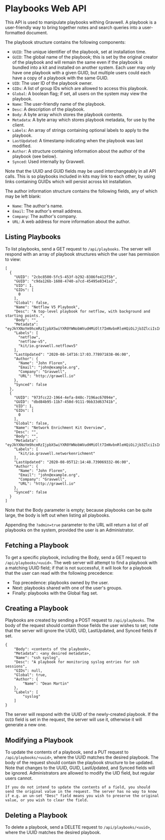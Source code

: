 # Playbooks Web API

This API is used to manipulate playbooks withing Gravwell. A playbook is a user-friendly way to bring together notes and search queries into a user-formatted document.

The playbook structure contains the following components:

* `UUID`: The unique identifier of the playbook, set at installation time.
* `GUID`: The global name of the playbook; this is set by the original creator of the playbook and will remain the same even if the playbook is bundled into a kit and installed on another system. Each user may only have one playbook with a given GUID, but multiple users could each have a copy of a playbook with the same GUID.
* `UID`: The user ID of the playbook owner.
* `GIDs`: A list of group IDs which are allowed to access this playbook.
* `Global`: A boolean flag; if set, all users on the system may view the playbook.
* `Name`: The user-friendly name of the playbook.
* `Desc`: A description of the playbook.
* `Body`: A byte array which stores the playbook contents.
* `Metadata`: A byte array which stores playbook metadata, for use by the client.
* `Labels`: An array of strings containing optional labels to apply to the playbook.
* `LastUpdated`: A timestamp indicating when the playbook was last modified.
* `Author`: A structure containing information about the author of the playbook (see below).
* `Synced`: Used internally by Gravwell.

Note that the UUID and GUID fields may be used interchangeably in all API calls. This is so playbooks included in kits may link to each other, by using links containing GUIDs which will persist across kit installation.

The author information structure contains the following fields, any of which may be left blank:

* `Name`: The author's name.
* `Email`: The author's email address.
* `Company`: The author's company.
* `URL`: A web address for more information about the author.

## Listing Playbooks

To list playbooks, send a GET request to `/api/playbooks`. The server will respond with an array of playbook structures which the user has permission to view:

```
[
  {
    "UUID": "2cbc8500-5fc5-453f-b292-8386fe412f5b",
    "GUID": "c9da126b-1608-4740-a7cd-45495e8341a3",
    "UID": 1,
    "GIDs": [
      0
    ],
    "Global": false,
    "Name": "Netflow V5 Playbook",
    "Desc": "A top-level playbook for netflow, with background and starting points.",
    "Body": "",
    "Metadata": "eyJkYXNoYm9hcmRzIjpbXSwiYXR0YWNobWVudHMiOlt7ImNvbnRleHQiOiJjb3ZlciIsImZpbGVHVUlEIjoiNDhjNmIwZWYtNmU3Ni00MjA4LWJjYTctMGI5NWU0NzAwYmRkIiwidHlwZSI6ImltYWdlIn1dfQ==",
    "Labels": [
      "netflow",
      "netflow-v5",
      "kit/io.gravwell.netflowv5"
    ],
    "LastUpdated": "2020-08-14T16:17:03.778971838-06:00",
    "Author": {
      "Name": "John Floren",
      "Email": "john@example.org",
      "Company": "Gravwell",
      "URL": "http://grawell.io"
    },
    "Synced": false
  },
  {
    "UUID": "973fcc22-1964-4efa-848c-7196ac67094e",
    "GUID": "dbd84b95-11b7-450d-9111-9bb33d63741b",
    "UID": 1,
    "GIDs": [
      0
    ],
    "Global": false,
    "Name": "Network Enrichment Kit Overview",
    "Desc": "",
    "Body": "",
    "Metadata": "eyJkYXNoYm9hcmRzIjpbXSwiYXR0YWNobWVudHMiOlt7ImNvbnRleHQiOiJjb3ZlciIsImZpbGVHVUlEIjoiOGIwZjQzMjItOTY1My00OTQyLWJkODctY2Y4ZWM5NjZmNmFmIiwidHlwZSI6ImltYWdlIn1dfQ==",
    "Labels": [
      "kit/io.gravwell.networkenrichment"
    ],
    "LastUpdated": "2020-08-05T12:14:48.739069332-06:00",
    "Author": {
      "Name": "John Floren",
      "Email": "john@example.org",
      "Company": "Gravwell",
      "URL": "http://grawell.io"
    },
    "Synced": false
  }
]
```

Note that the Body parameter is empty; because playbooks can be quite large, the body is left out when listing all playbooks.

Appending the `?admin=true` parameter to the URL will return a list of *all* playbooks on the system, provided the user is an Administrator.

## Fetching a Playbook

To get a specific playbook, including the Body, send a GET request to `/api/playbooks/<uuid>`. The web server will attempt to find a playbook with a matching UUID field; if that is not successful, it will look for a playbook that the user can read with the following precedence:

* Top precedence: playbooks owned by the user.
* Next: playbooks shared with one of the user's groups.
* Finally: playbooks with the Global flag set.

## Creating a Playbook

Playbooks are created by sending a POST request to `/api/playbooks`. The body of the request should contain those fields the user wishes to set; note that the server will ignore the UUID, UID, LastUpdated, and Synced fields if set.

```
{
    "Body": <contents of the playbook>,
	"Metadata": <any desired metadata>,
    "Name": "ssh syslog",
    "Desc": "A playbook for monitoring syslog entries for ssh sessions",
    "GIDs": null,
    "Global": true,
	"Author": {
		"Name": "Dean Martin"
	},
    "Labels": [
        "syslog"
    ]
}
```

The server will respond with the UUID of the newly-created playbook. If the `GUID` field is set in the request, the server will use it, otherwise it will generate a new one.

## Modifying a Playbook

To update the contents of a playbook, send a PUT request to `/api/playbooks/<uuid>`, where the UUID matches the desired playbook. The body of the request should contain the playbook structure to be updated. Note that changes to the UUID, GUID, LastUpdated, and Synced fields will be ignored. Administrators are allowed to modify the UID field, but regular users cannot.

```{note}
If you do not intend to update the contents of a field, you should send the original value in the request. The server has no way to know if e.g. an un-set "Desc" field means you wish to preserve the original value, or you wish to clear the field.
```

## Deleting a Playbook

To delete a playbook, send a DELETE request to `/api/playbooks/<uuid>`, where the UUID matches the desired playbook.
